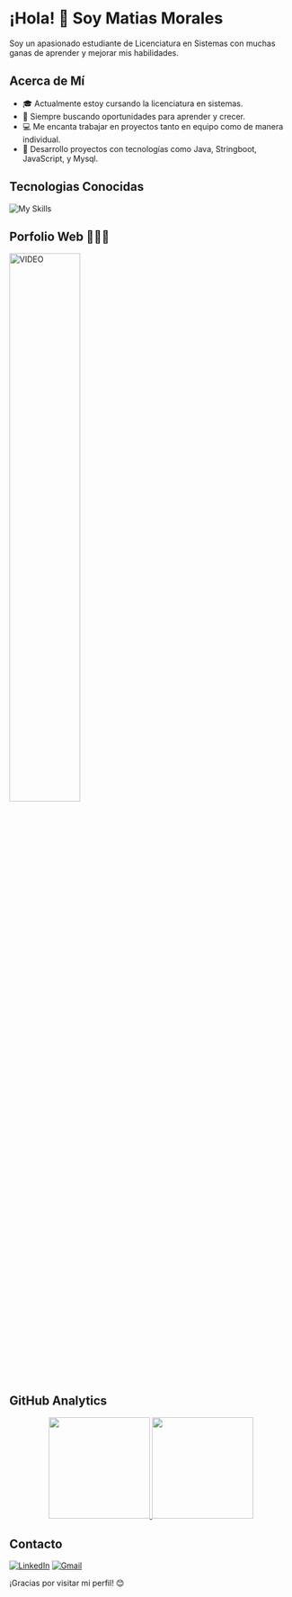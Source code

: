# ¡Hola! 👋 Soy Matias Morales

Soy un apasionado estudiante de Licenciatura en Sistemas con muchas ganas de aprender y mejorar mis habilidades.

## Acerca de Mí
- 🎓 Actualmente estoy cursando la licenciatura en sistemas.
- 🌱 Siempre buscando oportunidades para aprender y crecer.
- 💻 Me encanta trabajar en proyectos tanto en equipo como de manera individual.
- 🚀 Desarrollo proyectos con tecnologías como Java, Stringboot, JavaScript, y Mysql.

## Tecnologias Conocidas
![My Skills](https://skillicons.dev/icons?i=java,spring,angular,mysql,postgresql,mongo,javascript,html,css&theme=dark)

<div >
<h2 >Porfolio Web 👨🏻‍💻</h2>
<p align="left">
    <a href="https://matiasm12.github.io/Matias.github.io/" title="Go to Source">
    <img align="center" width=50%  src="https://github.com/MatiasM12/MatiasM12/assets/86579814/ce7e535e-7d25-4935-a9eb-eeccd9a5a433"   alt="VIDEO" /></a>
</p>    
</div>
<br><br>

## GitHub Analytics

<p align="center">
<a href="https://github.com/MatiasM12">
  <img height="180em" src="https://github-readme-stats-eight-theta.vercel.app/api?username=MatiasM12&show_icons=true&theme=algolia&include_all_commits=true&count_private=true"/>
  <img height="180em" src="https://github-readme-stats-eight-theta.vercel.app/api/top-langs/?username=MatiasM12&layout=compact&langs_count=8&theme=algolia"/>
</a>
</p>

## Contacto

[![LinkedIn](https://img.shields.io/badge/linkedin-%230077B5.svg?style=for-the-badge&logo=linkedin&logoColor=white)](https://www.linkedin.com/in/matias-morales-44409a215/)
[![Gmail](https://img.shields.io/badge/Gmail-D14836?style=for-the-badge&logo=gmail&logoColor=white)](mailto:matias.agustin.morales@gmail.com)

¡Gracias por visitar mi perfil! 😊
